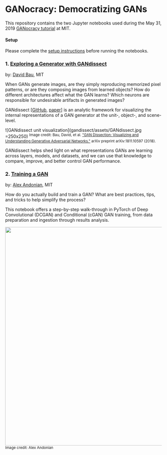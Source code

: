 # GANocracy: Democratizing GANs



This repository contains the two Jupyter notebooks used during the May 31, 2019 [GANocracy tutorial](http://ganocracy.csail.mit.edu/tutorial/tutorial.html) at MIT.

#### Setup
Please complete the [setup instructions](http://ganocracy.csail.mit.edu/tutorial/setup.html) before running the notebooks.

### 1. [Exploring a Generator with GANdissect](gandissect)
by: [David Bau](https://people.csail.mit.edu/davidbau/home/), MIT

When GANs generate images, are they simply reproducing memorized pixel patterns, or are they composing images from learned objects? How do different architectures affect what the GAN learns? Which neurons are responsible for undesirable artifacts in generated images?

GANdissect [[GitHub](https://github.com/CSAILVision/gandissect), [paper](https://arxiv.org/pdf/1811.10597.pdf)] is an analytic framework for visualizing the internal representations of a GAN generator at the unit-, object-, and scene-level.

![GANdissect unit visualization](gandissect/assets/GANdissect.jpg =250x250)
<sup>Image credit: Bau, David, et al. ["GAN Dissection: Visualizing and Understanding Generative Adversarial Networks."](https://arxiv.org/pdf/1811.10597.pdf) arXiv preprint arXiv:1811.10597 (2018).</sup>

GANdissect helps shed light on what representations GANs are learning across layers, models, and datasets, and we can use that knowledge to compare, improve, and better control GAN performance.

### 2. [Training a GAN](gan_training)
by: [Alex Andonian](https://www.alexandonian.com/), MIT

How do you actually build and train a GAN? What are best practices, tips, and tricks to help simplify the process? 

This notebook offers a step-by-step walk-through in PyTorch of Deep Convolutional (DCGAN) and Conditional (cGAN) GAN training, from data preparation and ingestion through results analysis.

<img src="gan_training/assets/dcgan_progress.gif" width="700" height="700">
<sup>Image credit: Alex Andonian</sup>
